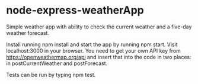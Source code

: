 # node-express-weatherApp

Simple weather app with ability to check the current weather and a five-day weather forecast.

Install running npm install and start the app by running npm start. Visit localhost:3000 in your browser. You need to get your own API key from https://openweathermap.org/api and insert that into the code in two places: in postCurrentWeather and postForecast.

Tests can be run by typing npm test.
